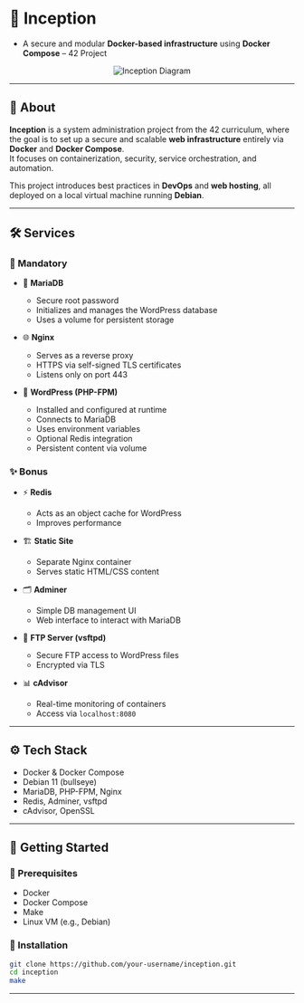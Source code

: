 # 🐳 Inception

- A secure and modular **Docker-based infrastructure** using **Docker Compose** – 42 Project

<p align="center">
  <img src="https://raw.githubusercontent.com/your-username/inception/main/assets/inception-diagram.png" alt="Inception Diagram" />
</p>

---

## 🧠 About

**Inception** is a system administration project from the 42 curriculum, where the goal is to set up a secure and scalable **web infrastructure** entirely via **Docker** and **Docker Compose**.  
It focuses on containerization, security, service orchestration, and automation.

This project introduces best practices in **DevOps** and **web hosting**, all deployed on a local virtual machine running **Debian**.

---

## 🛠️ Services

### 🧱 Mandatory

- 🐬 **MariaDB**  
  - Secure root password  
  - Initializes and manages the WordPress database  
  - Uses a volume for persistent storage

- 🌐 **Nginx**  
  - Serves as a reverse proxy  
  - HTTPS via self-signed TLS certificates  
  - Listens only on port 443

- 📝 **WordPress (PHP-FPM)**  
  - Installed and configured at runtime  
  - Connects to MariaDB  
  - Uses environment variables  
  - Optional Redis integration  
  - Persistent content via volume

### ✨ Bonus

- ⚡ **Redis**  
  - Acts as an object cache for WordPress  
  - Improves performance

- 🏗️ **Static Site**  
  - Separate Nginx container  
  - Serves static HTML/CSS content

- 🗂️ **Adminer**  
  - Simple DB management UI  
  - Web interface to interact with MariaDB

- 📂 **FTP Server (vsftpd)**  
  - Secure FTP access to WordPress files  
  - Encrypted via TLS

- 📊 **cAdvisor**  
  - Real-time monitoring of containers  
  - Access via `localhost:8080`

---

## ⚙️ Tech Stack

- Docker & Docker Compose  
- Debian 11 (bullseye)  
- MariaDB, PHP-FPM, Nginx  
- Redis, Adminer, vsftpd  
- cAdvisor, OpenSSL

---

## 🚀 Getting Started

### 🔧 Prerequisites

- Docker  
- Docker Compose  
- Make  
- Linux VM (e.g., Debian)

### 🔨 Installation

```bash
git clone https://github.com/your-username/inception.git
cd inception
make
```
---
